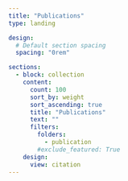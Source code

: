 ```yaml
---
title: "Publications"
type: landing

design:
  # Default section spacing
  spacing: "0rem"

sections:
  - block: collection
    content:
      count: 100
      sort_by: weight
      sort_ascending: true
      title: "Publications"
      text: ""
      filters:
        folders:
          - publication
        #exclude_featured: True
    design:
      view: citation
---
```

